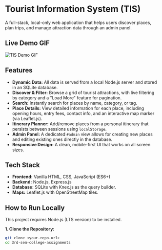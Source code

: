 # Tourist Information System (TIS)

A full-stack, local-only web application that helps users discover places, plan trips, and manage attraction data through an admin panel.

## Live Demo GIF

![TIS Demo GIF](./docs-tis/tis-demo.gif) 

## Features

- **Dynamic Data:** All data is served from a local Node.js server and stored in an SQLite database.
- **Discover & Filter:** Browse a grid of tourist attractions, with live filtering by category and a "Load More" feature for pagination.
- **Search:** Instantly search for places by name, category, or tag.
- **Place Details:** View detailed information for each place, including opening hours, entry fees, contact info, and an interactive map marker (via Leaflet.js).
- **Itinerary Planner:** Add/remove places from a personal itinerary that persists between sessions using `localStorage`.
- **Admin Panel:** A dedicated `#admin` view allows for creating new places and editing existing ones directly in the database.
- **Responsive Design:** A clean, mobile-first UI that works on all screen sizes.

## Tech Stack

- **Frontend:** Vanilla HTML, CSS, JavaScript (ES6+)
- **Backend:** Node.js, Express.js
- **Database:** SQLite with Knex.js as the query builder.
- **Maps:** Leaflet.js with OpenStreetMap tiles.

## How to Run Locally

This project requires Node.js (LTS version) to be installed.

**1. Clone the Repository:**
```bash
git clone <your-repo-url>
cd 3rd-sem-college-assignments
